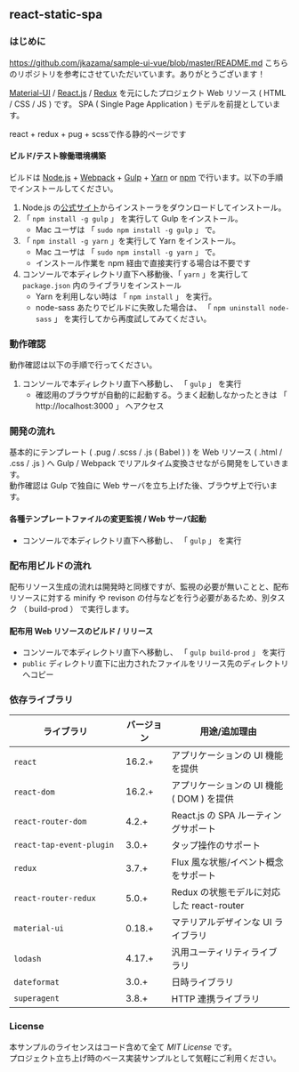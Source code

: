 react-static-spa
---

### はじめに

https://github.com/jkazama/sample-ui-vue/blob/master/README.md
こちらのリポジトリを参考にさせていただいています。ありがとうございます！

[Material-UI](http://www.material-ui.com) / [React.js](https://facebook.github.io/react/) / [Redux](https://github.com/reactjs/redux) を元にしたプロジェクト Web リソース ( HTML / CSS / JS ) です。 SPA ( Single Page Application ) モデルを前提としています。  

react + redux + pug + scssで作る静的ページです


#### ビルド/テスト稼働環境構築

ビルドは [Node.js](http://nodejs.jp/) + [Webpack](https://webpack.github.io/) + [Gulp](http://gulpjs.com/) + [Yarn](https://yarnpkg.com/) or [npm](https://www.npmjs.com/) で行います。以下の手順でインストールしてください。

1. Node.js の[公式サイト](http://nodejs.jp/)からインストーラをダウンロードしてインストール。
1. 「 `npm install -g gulp` 」 を実行して Gulp をインストール。
    - Mac ユーザは 「 `sudo npm install -g gulp` 」 で。
1. 「 `npm install -g yarn` 」を実行して Yarn をインストール。
    - Mac ユーザは 「 `sudo npm install -g yarn` 」 で。
    - インストール作業を npm 経由で直接実行する場合は不要です
1. コンソールで本ディレクトリ直下へ移動後、「 `yarn` 」を実行して `package.json` 内のライブラリをインストール
    - Yarn を利用しない時は 「 `npm install` 」 を実行。
    - node-sass あたりでビルドに失敗した場合は、 「 `npm uninstall node-sass` 」 を実行してから再度試してみてください。

### 動作確認

動作確認は以下の手順で行ってください。

1. コンソールで本ディレクトリ直下へ移動し、 「 `gulp` 」 を実行
    - 確認用のブラウザが自動的に起動する。うまく起動しなかったときは 「 http://localhost:3000 」 へアクセス

### 開発の流れ

基本的にテンプレート ( .pug / .scss / .js ( Babel ) ) を Web リソース ( .html / .css / .js ) へ Gulp / Webpack でリアルタイム変換させながら開発をしていきます。  
動作確認は Gulp で独自に Web サーバを立ち上げた後、ブラウザ上で行います。  

#### 各種テンプレートファイルの変更監視 / Web サーバ起動

+ コンソールで本ディレクトリ直下へ移動し、 「 `gulp` 」 を実行

### 配布用ビルドの流れ

配布リソース生成の流れは開発時と同様ですが、監視の必要が無いことと、配布リソースに対する minify や revison の付与などを行う必要があるため、別タスク （ build-prod ） で実行します。

#### 配布用 Web リソースのビルド / リリース

+ コンソールで本ディレクトリ直下へ移動し、 「 `gulp build-prod` 」 を実行
+ `public` ディレクトリ直下に出力されたファイルをリリース先のディレクトリへコピー


### 依存ライブラリ

| ライブラリ               | バージョン | 用途/追加理由 |
| ----------------------- | -------- | ------------- |
| `react`　　　　　　　　　  | 16.2.+    | アプリケーションの UI 機能を提供 |
| `react-dom`　　　　　　　  | 16.2.+    | アプリケーションの UI 機能 ( DOM ) を提供 |
| `react-router-dom`        | 4.2.+    | React.js の SPA ルーティングサポート |
| `react-tap-event-plugin`  | 3.0.+    | タップ操作のサポート |
| `redux`                   | 3.7.+     | Flux 風な状態/イベント概念をサポート |
| `react-router-redux`      | 5.0.+     | Redux の状態モデルに対応した react-router |
| `material-ui`             | 0.18.+    | マテリアルデザインな UI ライブラリ |
| `lodash` 　　　　　　　　  | 4.17.+    | 汎用ユーティリティライブラリ |
| `dateformat`　　　　　　   | 3.0.+    | 日時ライブラリ |
| `superagent`              | 3.8.+    | HTTP 連携ライブラリ |

### License

本サンプルのライセンスはコード含めて全て *MIT License* です。  
プロジェクト立ち上げ時のベース実装サンプルとして気軽にご利用ください。
